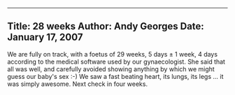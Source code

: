 -----
Title:  28 weeks
Author: Andy Georges
Date: January 17, 2007
-----







We are fully on track, with a foetus of 29 weeks, 5 days ± 1 week, 4
days according to the medical software used by our gynaecologist. She
said that all was well, and carefully avoided showing anything by which
we might guess our baby's sex :-) We saw a fast beating heart, its
lungs, its legs ... it was simply awesome. Next check in four weeks.




